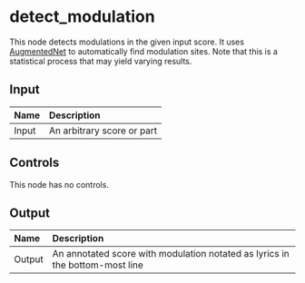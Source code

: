 # detect_modulation

This node detects modulations in the given input score. It uses <a href="https://github.com/napulen/AugmentedNet">AugmentedNet</a> to automatically find modulation sites. Note that this is a statistical process that may yield varying results.

## Input

| Name | Description |
|:---|:---|
| Input | An arbitrary score or part |

## Controls

This node has no controls.

## Output

| Name | Description |
|:---|:---|
| Output | An annotated score with modulation notated as lyrics in the bottom-most line |

